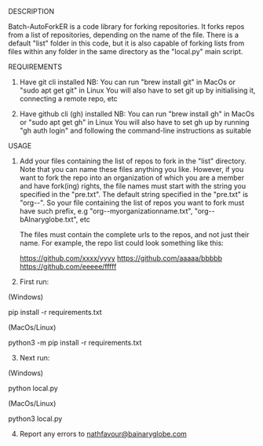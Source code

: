 DESCRIPTION

Batch-AutoForkER is a code library for forking repositories. It forks repos from a list of repositories, depending on the name of the file.
There is a default "list" folder in this code, but it is also capable of forking lists from files within any folder in the same directory as the "local.py" main script.


REQUIREMENTS

1. Have git cli installed
NB: You can run "brew install git" in MacOs or "sudo apt get git" in Linux
	You will also have to set git up by initialising it, connecting a remote repo, etc

2. Have github cli (gh) installed
NB: You can run "brew install gh" in MacOs or "sudo apt get gh" in Linux
	You will also have to set gh up by running "gh auth login" and following the command-line instructions as suitable



USAGE

1. Add your files containing the list of repos to fork in the "list" directory.
	Note that you can name these files anything you like.
	However, if you want to fork the repo into an organization of which you are a member and have fork(ing) rights, the file names must start with the string you specified in the "pre.txt". The default string specified in the "pre.txt" is "org--". So your file containing the list of repos you want to fork must have such prefix, e.g "org--myorganizationname.txt", "org--bAInaryglobe.txt", etc


	The files must contain the complete urls to the repos, and not just their name. For example, the repo list could look something like this:

	https://github.com/xxxx/yyyy
	https://github.com/aaaaa/bbbbb
	https://github.com/eeeee/fffff

2. First run:

(Windows)

pip install -r requirements.txt

(MacOs/Linux)

python3 -m pip install -r requirements.txt


3. Next run:

(Windows)

python local.py

(MacOs/Linux)

python3 local.py

4. Report any errors to nathfavour@bainaryglobe.com



